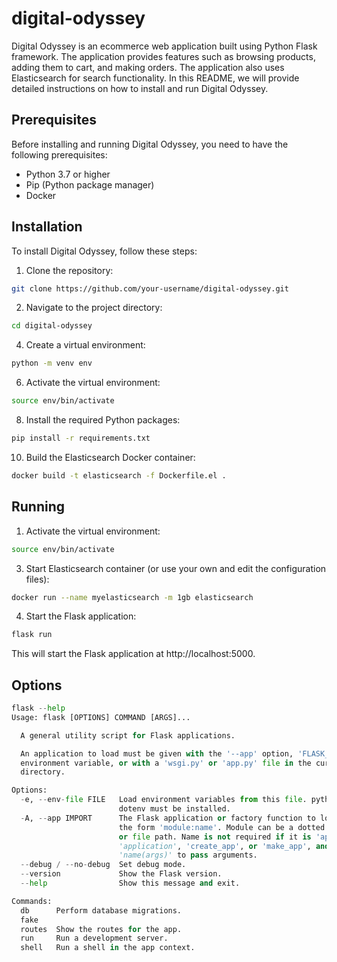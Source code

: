# digital-odyssey

Digital Odyssey is an ecommerce web application built using Python Flask framework. The application provides features such as browsing products, adding them to cart, and making orders. The application also uses Elasticsearch for search functionality. In this README, we will provide detailed instructions on how to install and run Digital Odyssey.

## Prerequisites
Before installing and running Digital Odyssey, you need to have the following prerequisites:
  - Python 3.7 or higher
  - Pip (Python package manager)
  - Docker
 
 ## Installation
 To install Digital Odyssey, follow these steps:
  1. Clone the repository:
```bash
git clone https://github.com/your-username/digital-odyssey.git
```
  2. Navigate to the project directory:
```bash
cd digital-odyssey
```
  4. Create a virtual environment:
```bash
python -m venv env
```
  6. Activate the virtual environment:
```bash
source env/bin/activate
```
  8. Install the required Python packages:
```bash
pip install -r requirements.txt
```
  10. Build the Elasticsearch Docker container:
```bash
docker build -t elasticsearch -f Dockerfile.el .
```
## Running
  1. Activate the virtual environment:
```bash
source env/bin/activate
```
  3. Start Elasticsearch container (or use your own and edit the configuration files):
```bash
docker run --name myelasticsearch -m 1gb elasticsearch
```
  4. Start the Flask application:
```bash
flask run
```
This will start the Flask application at http://localhost:5000.
 
## Options
```python
flask --help
Usage: flask [OPTIONS] COMMAND [ARGS]...

  A general utility script for Flask applications.

  An application to load must be given with the '--app' option, 'FLASK_APP'
  environment variable, or with a 'wsgi.py' or 'app.py' file in the current
  directory.

Options:
  -e, --env-file FILE   Load environment variables from this file. python-
                        dotenv must be installed.
  -A, --app IMPORT      The Flask application or factory function to load, in
                        the form 'module:name'. Module can be a dotted import
                        or file path. Name is not required if it is 'app',
                        'application', 'create_app', or 'make_app', and can be
                        'name(args)' to pass arguments.
  --debug / --no-debug  Set debug mode.
  --version             Show the Flask version.
  --help                Show this message and exit.

Commands:
  db      Perform database migrations.
  fake
  routes  Show the routes for the app.
  run     Run a development server.
  shell   Run a shell in the app context.

```